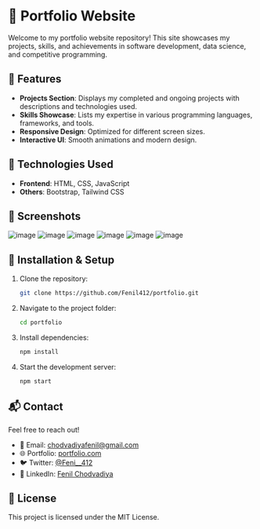 # 🚀 Portfolio Website

Welcome to my portfolio website repository! This site showcases my projects, skills, and achievements in software development, data science, and competitive programming.

## 🌟 Features
- **Projects Section**: Displays my completed and ongoing projects with descriptions and technologies used.
- **Skills Showcase**: Lists my expertise in various programming languages, frameworks, and tools.
- **Responsive Design**: Optimized for different screen sizes.
- **Interactive UI**: Smooth animations and modern design.

## 🔧 Technologies Used
- **Frontend**: HTML, CSS, JavaScript 
- **Others**: Bootstrap, Tailwind CSS



## 📸 Screenshots

![image](https://github.com/user-attachments/assets/1296b98a-857b-4e4e-84e7-d75a25829a66)
![image](https://github.com/user-attachments/assets/01ba1f1b-a8c0-4e52-8fc9-568022899cb2)
![image](https://github.com/user-attachments/assets/936c9fdb-f672-4501-9f66-9672edbe8cd9)
![image](https://github.com/user-attachments/assets/48d0f301-c883-444b-a6bd-d9c384291ca0)
![image](https://github.com/user-attachments/assets/3eaafa8c-93a7-48a3-8ca3-8e1aba654a61)
![image](https://github.com/user-attachments/assets/c0cbb7a2-9367-437e-962d-79805f0a0096)



## 🚀 Installation & Setup
1. Clone the repository:
   ```sh
   git clone https://github.com/Fenil412/portfolio.git
   ```
2. Navigate to the project folder:
   ```sh
   cd portfolio
   ```
3. Install dependencies:
   ```sh
   npm install
   ```
4. Start the development server:
   ```sh
   npm start
   ```

## 📬 Contact
Feel free to reach out!
- 📧 Email: chodvadiyafenil@gmail.com
- 🌐 Portfolio: [portfolio.com](https://yourportfolio.com)
- 🐦 Twitter: [@Feni__412](https://x.com/Fenil_412)
- 💼 LinkedIn: [Fenil Chodvadiya](https://www.linkedin.com/in/fenil-chodvadiya-0b5298284/)

## 📝 License
This project is licensed under the MIT License.
